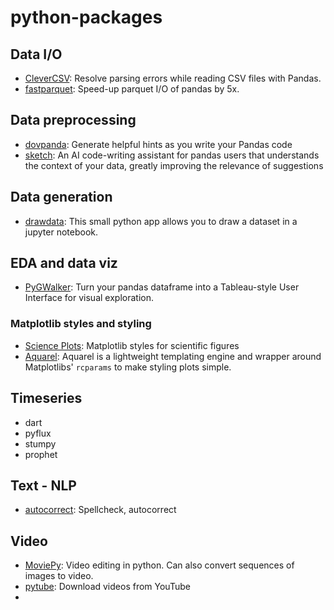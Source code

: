 # python-packages

## Data I/O
* [CleverCSV](https://github.com/alan-turing-institute/CleverCSV): Resolve parsing errors while reading CSV files with Pandas.
* [fastparquet](https://github.com/dask/fastparquet): Speed-up parquet I/O of pandas by 5x.

## Data preprocessing
* [dovpanda](https://github.com/dovpanda-dev/dovpanda): Generate helpful hints as you write your Pandas code
* [sketch](https://github.com/approximatelabs/sketch): An AI code-writing assistant for pandas users that understands the context of your data, greatly improving the relevance of suggestions


## Data generation
* [drawdata](https://github.com/koaning/drawdata): This small python app allows you to draw a dataset in a jupyter notebook.

## EDA and data viz
* [PyGWalker](https://github.com/Kanaries/pygwalker): Turn your pandas dataframe into a Tableau-style User Interface for visual exploration.

### Matplotlib styles and styling
* [Science Plots](https://github.com/garrettj403/SciencePlots): Matplotlib styles for scientific figures
* [Aquarel](https://github.com/lgienapp/aquarel): Aquarel is a lightweight templating engine and wrapper around Matplotlibs' `rcparams` to make styling plots simple. 



## Timeseries 
* dart
* pyflux
* stumpy
* prophet

## Text - NLP
* [autocorrect](https://github.com/filyp/autocorrect): Spellcheck, autocorrect

## Video
* [MoviePy](https://github.com/Zulko/moviepy): Video editing in python. Can also convert sequences of images to video.
* [pytube](https://github.com/pytube/pytube): Download videos from YouTube
* 
